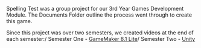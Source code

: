 Spelling Test was a group project for our 3rd Year Games Development Module. The Documents Folder outline the process went through to create this game.

Since this project was over two semesters, we created videos at the end of each semester:/
Semester One - [GameMaker 8.1 Lite](https://www.youtube.com/watch?v=xyvJBXI9tHk)/
Semester Two - [Unity](https://www.youtube.com/watch?v=Nqi0lJqTfHE)